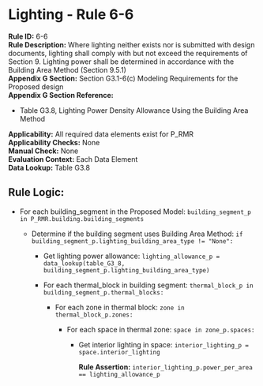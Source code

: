 
# Lighting - Rule 6-6

**Rule ID:** 6-6  
**Rule Description:** Where lighting neither exists nor is submitted with design documents, lighting shall comply with but not exceed the requirements of Section 9. Lighting power shall be determined in accordance with the Building Area Method (Section 9.5.1)  
**Appendix G Section:** Section G3.1-6(c) Modeling Requirements for the Proposed design  
**Appendix G Section Reference:**  

- Table G3.8, Lighting Power Density Allowance Using the Building Area Method  

**Applicability:** All required data elements exist for P_RMR  
**Applicability Checks:** None  
**Manual Check:** None  
**Evaluation Context:** Each Data Element  
**Data Lookup:** Table G3.8
## Rule Logic: 

- For each building_segment in the Proposed Model: ```building_segment_p in P_RMR.building.building_segments```  

  - Determine if the building segment uses Building Area Method: ```if building_segment_p.lighting_building_area_type != "None":```  

    - Get lighting power allowance: ```lighting_allowance_p = data_lookup(table_G3_8, building_segment_p.lighting_building_area_type)```  

    - For each thermal_block in building segment: ```thermal_block_p in building_segment_p.thermal_blocks:```  

      - For each zone in thermal block: ```zone in thermal_block_p.zones:```  

        - For each space in thermal zone: ```space in zone_p.spaces:```  

          - Get interior lighting in space: ```interior_lighting_p = space.interior_lighting```  

            **Rule Assertion:** ```interior_lighting_p.power_per_area == lighting_allowance_p```  
